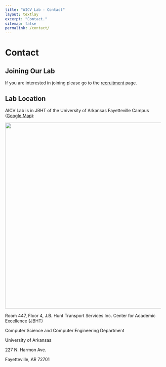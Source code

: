 ```yaml
---
title: "AICV Lab - Contact"
layout: textlay
excerpt: "Contact."
sitemap: false
permalink: /contact/
---
```


# Contact

## Joining Our Lab
If you are interested in joining please go to the [recruitment](recruitment) page.


## Lab Location

AICV Lab is in JBHT of the University of Arkansas Fayetteville Campus ([Google Map](https://www.google.com/maps/place/University+of+Arkansas/@36.0686895,-94.1748471,15z/data=!4m5!3m4!1s0x0:0x10a2f93b787e2367!8m2!3d36.0686895!4d-94.1748471)):

<img src="{{ site.url }}{{ site.baseurl }}/images/contactpic/map.png" style="width: 600px">

Room 447, Floor 4, J.B. Hunt Transport Services Inc. Center for Academic Excellence (JBHT)

Computer Science and Computer Engineering Department

University of Arkansas

227 N. Harmon Ave.

Fayetteville, AR 72701